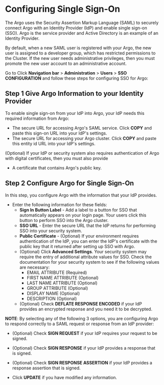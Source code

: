 # Configuring Single Sign-On

The Argo uses the Security Assertion Markup Language (SAML) to securely connect Argo with an Identity Provider (IdP) and enable single sign-on (SSO). Argo is the service provider and Active Directory is an example of an Identity Provider.

By default, when a new SAML user is registered with your Argo, the new user is assigned to a developer group, which has restricted permissions to the Cluster. If the new user needs administrative privileges, then you must promote the new user account to an administrative account.

Go to Click **Navigation bar** >  **Administration** > **Users** > **SSO CONFIGURATION** and follow these steps for configuring SSO for Argo:

## Step 1 Give Argo Information to your Identity Provider

To enable single sign-on from your IdP into Argo, your IdP needs this required information from Argo:

*   The secure URL for accessing Argo's SAML service. Click **COPY** and paste this sign-on URL into your IdP's settings.
*   The secure URL for accessing your Argo cluster. Click **COPY** and paste this entity id URL into your IdP's settings.

(Optional) If your IdP or security system also requires authentication of Argo with digital certificates, then you must also provide

*   A certificate that contains Argo's public key.

## Step 2 Configure Argo for Single Sign-On

In this step, you configure Argo with the information that your IdP provides.

*   Enter the following information for these fields:
    *   **Sign In Button Label** - Add a label to a button for SSO that automatically appears on your login page. Your users click this button to perform SSO into the Argo cluster.
    *   **SSO URL** - Enter the secure URL that the IdP returns for performing SSO into your security system.
    *   **Public Certificate** - (Optional) If your environment requires authentication of the IdP, you can enter the IdP's certificate with the public key that it returned after setting up SSO with Argo.
    *   (Optional) Click **Advanced Settings**. Your security system may require the entry of additional attribute values for SSO. Check the documentation for your security system to see if the following values are necessary:
        *   EMAIL ATTRIBUTE (Required)
        *   FIRST NAME ATTRIBUTE (Optional)
        *   LAST NAME ATTRIBUTE (Optional)
        *   GROUP ATTRIBUTE (Optional)
        *   DISPLAY NAME (Optional)
        *   DESCRIPTION (Optional)
    *   (Optional) Check **DEFLATE RESPONSE ENCODED** if your IdP provides an encrypted response and you need it to be decrypted.

**NOTE**: By selecting any of the following 3 options, you are configuring Argo to respond correctly to a SAML request or response from an IdP provider:

*   (Optional) Check **SIGN REQUEST** if your IdP requires your request to be signed.
*   (Optional) Check **SIGN RESPONSE** if your IdP provides a response that is signed.
*   (Optional) Check **SIGN RESPONSE ASSERTION** if your IdP provides a response assertion that is signed.

*   Click **UPDATE** if you have modified any information.
